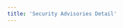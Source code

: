 ```yaml
---
title: 'Security Advisories Detail'
---
```


<script setup lang="ts">
  import TheSafetyBulletinDetail from "~@/views/support/safety-bulletin/TheSafetyBulletinDetail.vue";
</script>

<TheSafetyBulletinDetail />
